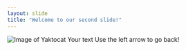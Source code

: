 ```yaml
---
layout: slide
title: "Welcome to our second slide!"
---
```

![Image of Yaktocat](https://octodex.github.com/images/yaktocat.png)
Your text
Use the left arrow to go back!

